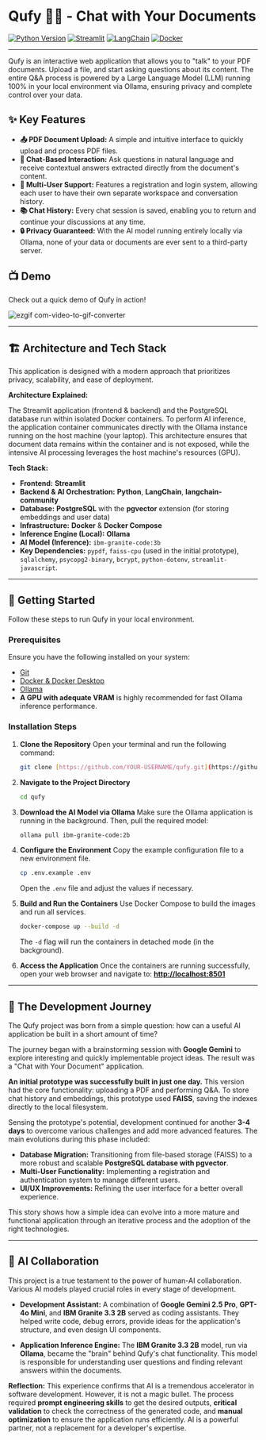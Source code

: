 # Qufy 🤖💬 - Chat with Your Documents

[![Python Version](https://img.shields.io/badge/Python-3.8+-blue.svg)](https://www.python.org/downloads/)
[![Streamlit](https://img.shields.io/badge/Streamlit-1.35+-red.svg)](https://streamlit.io)
[![LangChain](https://img.shields.io/badge/LangChain-0.2+-green.svg)](https://www.langchain.com/)
[![Docker](https://img.shields.io/badge/Docker-Ready-blue.svg)](https://www.docker.com/)

---

Qufy is an interactive web application that allows you to "talk" to your PDF documents. Upload a file, and start asking questions about its content. The entire Q&A process is powered by a Large Language Model (LLM) running 100% in your local environment via Ollama, ensuring privacy and complete control over your data.

## ✨ Key Features

- **📤 PDF Document Upload:** A simple and intuitive interface to quickly upload and process PDF files.
- **💬 Chat-Based Interaction:** Ask questions in natural language and receive contextual answers extracted directly from the document's content.
- **👥 Multi-User Support:** Features a registration and login system, allowing each user to have their own separate workspace and conversation history.
- **📚 Chat History:** Every chat session is saved, enabling you to return and continue your discussions at any time.
- **🔒 Privacy Guaranteed:** With the AI model running entirely locally via Ollama, none of your data or documents are ever sent to a third-party server.

## 📺 Demo

Check out a quick demo of Qufy in action!

![ezgif com-video-to-gif-converter](https://github.com/user-attachments/assets/207aee12-3b16-4fe9-a32a-cb32b2afe73a)

---

## 🏗️ Architecture and Tech Stack

This application is designed with a modern approach that prioritizes privacy, scalability, and ease of deployment.

**Architecture Explained:**

The Streamlit application (frontend & backend) and the PostgreSQL database run within isolated Docker containers. To perform AI inference, the application container communicates directly with the Ollama instance running on the host machine (your laptop). This architecture ensures that document data remains within the container and is not exposed, while the intensive AI processing leverages the host machine's resources (GPU).

**Tech Stack:**

- **Frontend:** **Streamlit**
- **Backend & AI Orchestration:** **Python**, **LangChain**, **langchain-community**
- **Database:** **PostgreSQL** with the **pgvector** extension (for storing embeddings and user data)
- **Infrastructure:** **Docker** & **Docker Compose**
- **Inference Engine (Local):** **Ollama**
- **AI Model (Inference):** `ibm-granite-code:3b`
- **Key Dependencies:** `pypdf`, `faiss-cpu` (used in the initial prototype), `sqlalchemy`, `psycopg2-binary`, `bcrypt`, `python-dotenv`, `streamlit-javascript`.

---

## 🚀 Getting Started

Follow these steps to run Qufy in your local environment.

### Prerequisites

Ensure you have the following installed on your system:

- [Git](https://git-scm.com/)
- [Docker & Docker Desktop](https://www.docker.com/products/docker-desktop/)
- [Ollama](https://ollama.com/)
- **A GPU with adequate VRAM** is highly recommended for fast Ollama inference performance.

### Installation Steps

1.  **Clone the Repository**
    Open your terminal and run the following command:

    ```bash
    git clone [https://github.com/YOUR-USERNAME/qufy.git](https://github.com/YOUR-USERNAME/qufy.git)
    ```

2.  **Navigate to the Project Directory**

    ```bash
    cd qufy
    ```

3.  **Download the AI Model via Ollama**
    Make sure the Ollama application is running in the background. Then, pull the required model:

    ```bash
    ollama pull ibm-granite-code:2b
    ```

4.  **Configure the Environment**
    Copy the example configuration file to a new environment file.

    ```bash
    cp .env.example .env
    ```

    Open the `.env` file and adjust the values if necessary.

5.  **Build and Run the Containers**
    Use Docker Compose to build the images and run all services.

    ```bash
    docker-compose up --build -d
    ```

    The `-d` flag will run the containers in detached mode (in the background).

6.  **Access the Application**
    Once the containers are running successfully, open your web browser and navigate to:
    **[http://localhost:8501](http://localhost:8501)**

---

## 📖 The Development Journey

The Qufy project was born from a simple question: how can a useful AI application be built in a short amount of time?

The journey began with a brainstorming session with **Google Gemini** to explore interesting and quickly implementable project ideas. The result was a "Chat with Your Document" application.

**An initial prototype was successfully built in just one day.** This version had the core functionality: uploading a PDF and performing Q&A. To store chat history and embeddings, this prototype used **FAISS**, saving the indexes directly to the local filesystem.

Sensing the prototype's potential, development continued for another **3-4 days** to overcome various challenges and add more advanced features. The main evolutions during this phase included:

- **Database Migration:** Transitioning from file-based storage (FAISS) to a more robust and scalable **PostgreSQL database with pgvector**.
- **Multi-User Functionality:** Implementing a registration and authentication system to manage different users.
- **UI/UX Improvements:** Refining the user interface for a better overall experience.

This story shows how a simple idea can evolve into a more mature and functional application through an iterative process and the adoption of the right technologies.

---

## 🤖 AI Collaboration

This project is a true testament to the power of human-AI collaboration. Various AI models played crucial roles in every stage of development.

- **Development Assistant:**
  A combination of **Google Gemini 2.5 Pro**, **GPT-4o Mini**, and **IBM Granite 3.3 2B** served as coding assistants. They helped write code, debug errors, provide ideas for the application's structure, and even design UI components.

- **Application Inference Engine:**
  The **IBM Granite 3.3 2B** model, run via **Ollama**, became the "brain" behind Qufy's chat functionality. This model is responsible for understanding user questions and finding relevant answers within the documents.

**Reflection:**
This experience confirms that AI is a tremendous accelerator in software development. However, it is not a magic bullet. The process required **prompt engineering skills** to get the desired outputs, **critical validation** to check the correctness of the generated code, and **manual optimization** to ensure the application runs efficiently. AI is a powerful partner, not a replacement for a developer's expertise.
